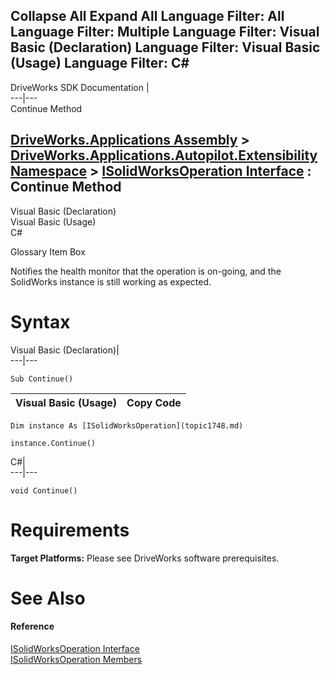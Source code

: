 Collapse All Expand All Language Filter: All  Language Filter: Multiple  Language Filter: Visual Basic (Declaration) Language Filter: Visual Basic (Usage) Language Filter: C#  
---  
DriveWorks SDK Documentation  |   
---|---  
Continue Method   
  
[DriveWorks.Applications Assembly](topic13.md) > [DriveWorks.Applications.Autopilot.Extensibility Namespace](topic1633.md) > [ISolidWorksOperation Interface](topic1748.md) : Continue Method  
---  
  
Visual Basic (Declaration)    
Visual Basic (Usage)    
C# 

Glossary Item Box

Notifies the health monitor that the operation is on-going, and the SolidWorks instance is still working as expected. 

# Syntax

Visual Basic (Declaration)|   
---|---  
      
    
    Sub Continue()   
  
Visual Basic (Usage)| Copy Code  
---|---  
      
    
    Dim instance As [ISolidWorksOperation](topic1748.md)
     
    instance.Continue()  
  
C#|   
---|---  
      
    
    void Continue()  
  
# Requirements

**Target Platforms:** Please see DriveWorks software prerequisites.

# See Also

#### Reference

[ISolidWorksOperation Interface](topic1748.md)   
[ISolidWorksOperation Members](topic1749.md)


